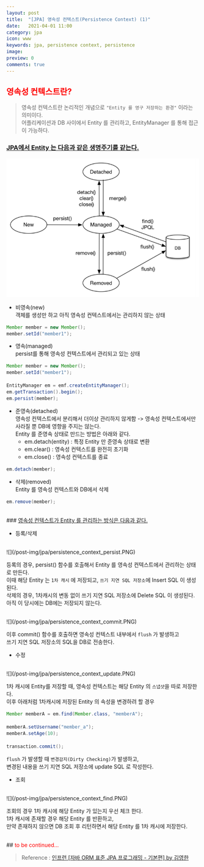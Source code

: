 ```yaml
---
layout: post
title:  "[JPA] 영속성 컨텍스트(Persistence Context) (1)"
date:   2021-04-01 11:00
category: jpa
icon: www
keywords: jpa, persistence context, persistence
image: 
preview: 0
comments: true
---
```


## <span style="color:red">영속성 컨텍스트란?</span>
> 영속성 컨텍스트란 논리적인 개념으로 `"Entity 를 영구 저장하는 환경"` 이라는 의미이다.<br>
어플리케이션과 DB 사이에서 Entity 를 관리하고, EntityManager 를 통해 접근이 가능하다.


### <u>JPA에서 Entity 는 다음과 같은 생명주기를 같는다.</u>
![](/post-img/jpa/entity_lifecycle.PNG)

- 비영속(new)<br>
객체를 생성만 하고 아직 영속성 컨텍스트에서는 관리하지 않는 상태

```java
Member member = new Member();
member.setId("member1");
```

- 영속(managed)<br>
persist를 통해 영속성 컨텍스트에서 관리되고 있는 상태

```java
Member member = new Member();
member.setId("member1");

EntityManager em = emf.createEntityManager();
em.getTransaction().begin();
em.persist(member);
```

- 준영속(detached)<br>
영속성 컨텍스트에서 분리해서 더이상 관리하지 않게함
-> 영속성 컨텍스트에서만 사라질 뿐 DB에 영향을 주지는 않는다.<br>
Entity 를 준영속 상태로 만드는 방법은 아래와 같다.
  - em.detach(entity) : 특정 Entity 만 준영속 상태로 변환
  - em.clear() : 영속성 컨텍스트를 완전히 초기화
  - em.close() : 영속성 컨텍스트를 종료

```java
em.detach(member);
```

- 삭제(removed)<br>
Entity 를 영속성 컨텍스트와 DB에서 삭제

```java
em.remove(member);
```

<br>
### <u>영속성 컨텍스트가 Entity 를 관리하는 방식은 다음과 같다.</u>

- 등록/삭제
<br>
![](/post-img/jpa/persistence_context_persist.PNG)

등록의 경우, persist() 함수를 호출해서 Entity 를 영속성 컨텍스트에서 관리하는 상태로 만든다.<br>
이때 해당 Entity 는 `1차 캐시` 에 저장되고, `쓰기 지연 SQL 저장소`에 Insert SQL 이 생성된다.<br>
삭제의 경우, 1차캐시의 변동 없이 쓰기 지연 SQL 저장소에 Delete SQL 이 생성된다.<br>
아직 이 당시에는 DB에는 저장되지 않는다.

<br>
![](/post-img/jpa/persistence_context_commit.PNG)

이후 commit() 함수를 호출하면 영속성 컨텍스트 내부에서 `flush` 가 발생하고<br> 
쓰기 지연 SQL 저장소의 SQL을 DB로 전송한다.

- 수정
<br>
![](/post-img/jpa/persistence_context_update.PNG)

1차 캐시에 Entity를 저장할 때, 영속성 컨텍스트는 해당 Entity 의 `스냅샷`을 따로 저장한다.<br>
이후 아래처럼 1차캐시에 저장된 Entity 의 속성을 변경하려 할 경우

```java
Member memberA = em.find(Member.class, "memberA");

memberA.setUsername("member_a");
memberA.setAge(10);

transaction.commit();
```
`flush` 가 발생할 때 `변경감지(Dirty Checking)`가 발생하고,<br>
변경된 내용을 쓰기 지연 SQL 저장소에 update SQL 로 작성한다.

- 조회
<br>
![](/post-img/jpa/persistence_context_find.PNG)

조회의 경우 1차 캐시에 해당 Entity 가 있는지 우선 체크 한다.<br>
1차 캐시에 존재할 경우 해당 Entity 를 반환하고,<br>
만약 존재하지 않으면 DB 조회 후 리턴하면서 해당 Entity 를 1차 캐시에 저장한다.


<br>
## <span style="color:red">to be continued...</span>

> Reference : <a href="https://www.inflearn.com/course/ORM-JPA-Basic/dashboard">인프런 [자바 ORM 표준 JPA 프로그래밍 - 기본편] by 김영한</a>